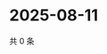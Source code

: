 # 2025-08-11

共 0 条

<!-- BEGIN ZHIHUVIDEO -->
<!-- 最后更新时间 Mon Aug 11 2025 17:18:01 GMT+0800 (China Standard Time) -->

<!-- END ZHIHUVIDEO -->
